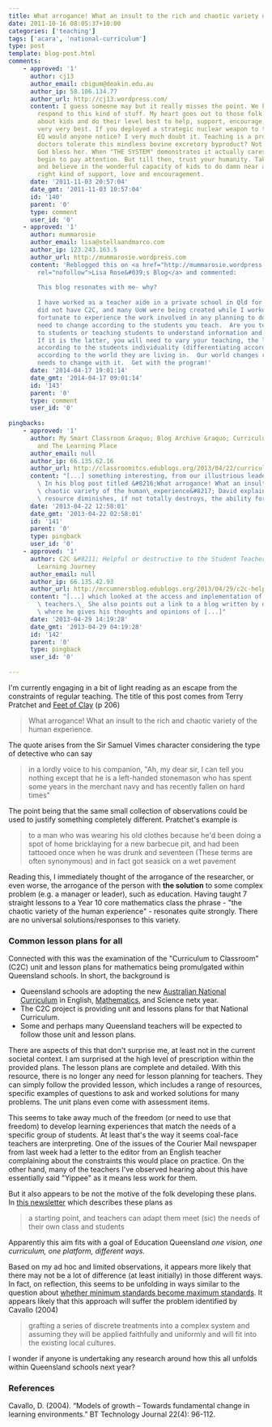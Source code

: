 ```yaml
---
title: What arrogance! What an insult to the rich and chaotic variety of the human experience
date: 2011-10-16 08:05:37+10:00
categories: ['teaching']
tags: ['acara', 'national-curriculum']
type: post
template: blog-post.html
comments:
    - approved: '1'
      author: cj13
      author_email: cbigum@deakin.edu.au
      author_ip: 58.106.134.77
      author_url: http://cj13.wordpress.com/
      content: I guess someone may but it really misses the point. We know how systems
        respond to this kind of stuff. My heart goes out to those folk who actually care
        about kids and do their level best to help, support, encourage, draw out their
        very very best. If you deployed a strategic nuclear weapon to take out all of
        EQ would anyone notice? I very much doubt it. Teaching is a profession. Would
        doctors tolerate this mindless bovine excretory byproduct? Not on your Nellie.
        God bless her. When "THE SYSTEM" demonstrates it actually cares about kids I might
        begin to pay attention. But till then, trust your humanity. Take no prisoners
        and believe in the wonderful capacity of kids to do damn near anything with the
        right kind of support, love and encouragement.
      date: '2011-11-03 20:57:04'
      date_gmt: '2011-11-03 10:57:04'
      id: '140'
      parent: '0'
      type: comment
      user_id: '0'
    - approved: '1'
      author: mummarosie
      author_email: lisa@stellaandmarco.com
      author_ip: 123.243.163.5
      author_url: http://mummarosie.wordpress.com
      content: 'Reblogged this on <a href="http://mummarosie.wordpress.com/2014/04/17/what-arrogance-what-an-insult-to-the-rich-and-chaotic-variety-of-the-human-experience/"
        rel="nofollow">Lisa Rose&#039;s Blog</a> and commented:
    
        This blog resonates with me- why?
    
        I have worked as a teacher aide in a private school in Qld for the last 2 years.  We
        did not have C2C, and many UoW were being created while I worked there.  I was
        fortunate to experience the work involved in any planning to do with UoW.  These
        need to change according to the students you teach.  Are you teaching information
        to students or teaching students to understand information and develop skills?
        If it is the latter, you will need to vary your teaching, the lessons, the units
        according to the students individuality (differentiating accordingly) but ALSO
        according to the world they are living in.  Our world changes regularly and teaching
        needs to change with it.  Get with the program!'
      date: '2014-04-17 19:01:14'
      date_gmt: '2014-04-17 09:01:14'
      id: '143'
      parent: '0'
      type: comment
      user_id: '0'
    
pingbacks:
    - approved: '1'
      author: My Smart Classroom &raquo; Blog Archive &raquo; Curriculum into the Classroom
        and The Learning Place
      author_email: null
      author_ip: 66.135.62.16
      author_url: http://classroomitcs.edublogs.org/2013/04/22/curriculum-into-the-classroom-and-the-learning-place/
      content: "[...] something interesting, from our illustrious leader David no less.\_\
        \ In his blog post titled &#8216;What arrogance! What an insult to the rich and\
        \ chaotic variety of the human\_experience&#8217; David explains that this prescriptive\
        \ resource diminishes, if not totally destroys, the ability for [...]"
      date: '2013-04-22 12:58:01'
      date_gmt: '2013-04-22 02:58:01'
      id: '141'
      parent: '0'
      type: pingback
      user_id: '0'
    - approved: '1'
      author: C2C &#8211; Helpful or destructive to the Student Teacher | Mr Cumners ICT
        Learning Journey
      author_email: null
      author_ip: 66.135.42.93
      author_url: http://mrcumnersblog.edublogs.org/2013/04/29/c2c-helpful-or-destructive-to-the-student-teacher/
      content: "[...] which looked at the access and implementation of C2C for student\
        \ teachers.\_ She also points out a link to a blog written by our course\_lecturer\
        \ where he gives his thoughts and opinions of [...]"
      date: '2013-04-29 14:19:28'
      date_gmt: '2013-04-29 04:19:28'
      id: '142'
      parent: '0'
      type: pingback
      user_id: '0'
    
---
```

I'm currently engaging in a bit of light reading as an escape from the constraints of regular teaching. The title of this post comes from Terry Pratchet and [Feet of Clay](http://www.amazon.com/Feet-Clay-Terry-Pratchett/dp/0061057649/ref=sr_1_1?ie=UTF8&qid=1318714216&sr=8-1) (p 206)

> What arrogance! What an insult to the rich and chaotic variety of the human experience.

The quote arises from the Sir Samuel Vimes character considering the type of detective who can say

> in a lordly voice to his companion, "Ah, my dear sir, I can tell you nothing except that he is a left-handed stonemason who has spent some years in the merchant navy and has recently fallen on hard times"

The point being that the same small collection of observations could be used to justify something completely different. Pratchet's example is

> to a man who was wearing his old clothes because he'd been doing a spot of home bricklaying for a new barbecue pit, and had been tattooed once when he was drunk and seventeen (These terms are often synonymous) and in fact got seasick on a wet pavement

Reading this, I immediately thought of the arrogance of the researcher, or even worse, the arrogance of the person with **the solution** to some complex problem (e.g. a manager or leader), such as education. Having taught 7 straight lessons to a Year 10 core mathematics class the phrase - "the chaotic variety of the human experience" - resonates quite strongly. There are no universal solutions/responses to this variety.

### Common lesson plans for all

Connected with this was the examination of the "Curriculum to Classroom" (C2C) unit and lesson plans for mathematics being promulgated within Queensland schools. In short, the background is

- Queensland schools are adopting the new [Australian National Curriculum](http://www.australiancurriculum.edu.au/Home) in English, [Mathematics](http://www.australiancurriculum.edu.au/Mathematics/Rationale), and Science netx year.
- The C2C project is providing unit and lessons plans for that National Curriculum.
- Some and perhaps many Queensland teachers will be expected to follow those unit and lesson plans.

There are aspects of this that don't surprise me, at least not in the current societal context. I am surprised at the high level of prescription within the provided plans. The lesson plans are complete and detailed. With this resource, there is no longer any need for lesson planning for teachers. They can simply follow the provided lesson, which includes a range of resources, specific examples of questions to ask and worked solutions for many problems. The unit plans even come with assessment items.

This seems to take away much of the freedom (or need to use that freedom) to develop learning experiences that match the needs of a specific group of students. At least that's the way it seems coal-face teachers are interpreting. One of the issues of the Courier Mail newspaper from last week had a letter to the editor from an English teacher complaining about the constraints this would place on practice. On the other hand, many of the teachers I've observed hearing about this have essentially said "Yippee" as it means less work for them.

But it also appears to be not the motive of the folk developing these plans. In [this newsletter](http://www.learningplace.com.au/uploads/documents/store/doc_750_2993_TLC_Issue_23.pdf) which describes these plans as

> a starting point, and teachers can adapt them meet (sic) the needs of their own class and students

Apparently this aim fits with a goal of Education Queensland _one vision, one curriculum, one platform, different ways._

Based on my ad hoc and limited observations, it appears more likely that there may not be a lot of difference (at least initially) in those different ways. In fact, on reflection, this seems to be unfolding in ways similar to the question about [whether minimum standards become maximum standards](/blog2/2009/06/19/why-minimium-standards-probably-wont-work-and-will-probably-become-maximum-standards/). It appears likely that this approach will suffer the problem identified by Cavallo (2004)

> grafting a series of discrete treatments into a complex system and assuming they will be applied faithfully and uniformly and will fit into the existing local cultures.

I wonder if anyone is undertaking any research around how this all unfolds within Queensland schools next year?

### References

Cavallo, D. (2004). “Models of growth – Towards fundamental change in learning environments.” BT Technology Journal 22(4): 96-112.